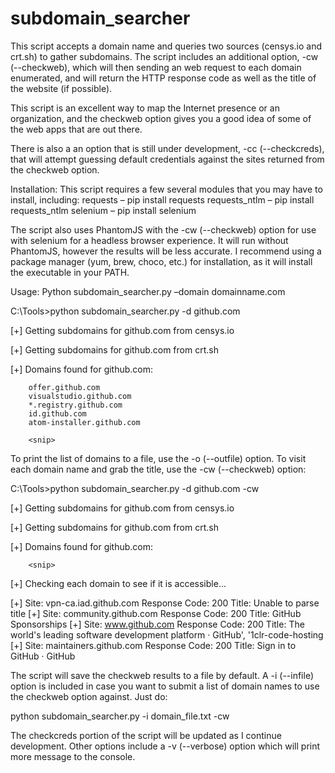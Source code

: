 # subdomain_searcher
This script accepts a domain name and queries two sources (censys.io and crt.sh) to gather subdomains. The script includes an additional option, -cw (--checkweb), which will then sending an web request to each domain enumerated, and will return the HTTP response code as well as the title of the website (if possible). 

This script is an excellent way to map the Internet presence or an organization, and the checkweb option gives you a good idea of some of the web apps that are out there.

There is also a an option that is still under development, -cc (--checkcreds), that will attempt guessing default credentials against the sites returned from the checkweb option.

Installation: This script requires a few several modules that you may have to install, including:
requests – pip install requests
requests_ntlm – pip install requests_ntlm
selenium – pip install selenium

The script also uses PhantomJS with the -cw (--checkweb) option for use with selenium for a headless browser experience. It will run without PhantomJS, however the results will be less accurate. I recommend using a package manager (yum, brew, choco, etc.) for installation, as it will install the executable in your PATH.

Usage:
Python subdomain_searcher.py –domain domainname.com

C:\Tools>python subdomain_searcher.py -d github.com

 [+]    Getting subdomains for github.com from censys.io


 [+]    Getting subdomains for github.com from crt.sh


 [+]    Domains found for github.com:

        offer.github.com
        visualstudio.github.com
        *.registry.github.com
        id.github.com
        atom-installer.github.com
        
        <snip>

To print the list of domains to a file, use the -o (--outfile) option.
To visit each domain name and grab the title, use the -cw (--checkweb) option:

C:\Tools>python subdomain_searcher.py -d github.com -cw

 [+]    Getting subdomains for github.com from censys.io


 [+]    Getting subdomains for github.com from crt.sh


 [+]    Domains found for github.com:

        <snip>

 [+]    Checking each domain to see if it is accessible...

 [+]    Site: vpn-ca.iad.github.com
        Response Code: 200
        Title: Unable to parse title
 [+]    Site: community.github.com
        Response Code: 200
        Title: GitHub Sponsorships
 [+]    Site: www.github.com
        Response Code: 200
        Title: The world&#39;s leading software development platform · GitHub', '1clr-code-hosting
 [+]    Site: maintainers.github.com
        Response Code: 200
        Title: Sign in to GitHub · GitHub

The script will save the checkweb results to a file by default. A -i (--infile) option is included in case you want to submit a list of domain names to use the checkweb option against. Just do:

python subdomain_searcher.py -i domain_file.txt -cw

The checkcreds portion of the script will be updated as I continue development. Other options include a -v (--verbose) option which will print more message to the console.
